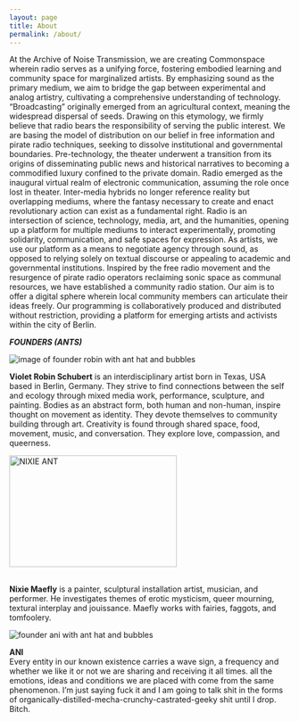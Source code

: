 ```yaml
---
layout: page
title: About
permalink: /about/
---
```



At the Archive of Noise Transmission, we are creating Commonspace wherein radio serves as a unifying force, fostering embodied learning and community space for marginalized artists. By emphasizing sound as the primary medium, we aim to bridge the gap between experimental and analog artistry, cultivating a comprehensive understanding of technology. “Broadcasting” originally emerged from an agricultural context, meaning the widespread dispersal of seeds. Drawing on this etymology, we firmly believe that radio bears the responsibility of serving the public interest. We are basing the model of distribution on our belief in free information and pirate radio techniques, seeking to dissolve institutional and governmental boundaries. Pre-technology, the theater underwent a transition from its origins of disseminating public news and historical narratives to becoming a commodified luxury confined to the private domain. Radio emerged as the inaugural virtual realm of electronic communication, assuming the role once lost in theater. Inter-media hybrids no longer reference reality but overlapping mediums, where the fantasy necessary to create and enact revolutionary action can exist as a fundamental right. Radio is an intersection of science, technology, media, art, and the humanities, opening up a platform for multiple mediums to interact experimentally, promoting solidarity, communication, and safe spaces for expression. As artists, we use our platform as a means to negotiate agency through sound, as opposed to relying solely on textual discourse or appealing to academic and governmental institutions. Inspired by the free radio movement and the resurgence of pirate radio operators reclaiming sonic space as communal resources, we have established a community radio station. Our aim is to offer a digital sphere wherein local community members can articulate their ideas freely. Our programming is collaboratively produced and distributed without restriction, providing a platform for emerging artists and activists within the city of Berlin.

_**FOUNDERS (ANTS)**_

![image of founder robin with ant hat and bubbles](../../images/ROBINANT.png)

<p style="max-width:600px"><strong>Violet Robin Schubert</strong> is an interdisciplinary artist born in Texas, USA based in Berlin, Germany.   
They strive to find connections between the self and ecology through mixed media work, performance, sculpture, and painting. Bodies as an abstract form, both human and non-human, inspire thought on movement as identity. They devote themselves to community building through art. Creativity is found through shared space, food, movement, music, and conversation. They explore love, compassion, and queerness. </p>

  <style>
    /* CSS styles for the image */
    #scroll-image {
      width: 300px;
      height: 200px;
      overflow:scroll;
    }
    #scroll-image img{
      width: 100%;
    }
  </style>
 <div id="scroll-image">
   <img src="../../images/NIXIEANT.png" alt="NIXIE ANT">
 </div>
  

  <script>
    var scrollImage = document.getElementById('scroll-image');

    scrollImage.addEventListener('mouseenter', function() {
      scrollImage.addEventListener('wheel', playSound);
    });

    scrollImage.addEventListener('mouseleave', function() {
      pauseSound()
    });
    var audio = new Audio("../../images/jersey_squeaks.wav");
    function playSound() {
      // You can replace the "beep.mp3" with the path to your own audio file
      audio.play();
    }
    function pauseSound() {
      // You can replace the "beep.mp3" with the path to your own audio file
      audio.pause();
    }
  </script>




<p style="max-width:600px"><br><strong>Nixie Maefly</strong> is a painter, sculptural installation artist, musician, and performer. He investigates themes of erotic mysticism, queer mourning, textural interplay and jouissance. Maefly works with fairies, faggots, and tomfoolery.</p>


![founder ani with ant hat and bubbles](../../images/ANIANT.png)


<p style="max-width:600px"><strong>ANI</strong><br>Every entity in our known existence carries a wave sign, a frequency and whether we like it or not we are sharing and receiving it all times. all the emotions, ideas and conditions we are placed with come from the same phenomenon. I’m just saying fuck it and I am going to talk shit in the forms of organically-distilled-mecha-crunchy-castrated-geeky shit until I drop. Bitch.</p>

